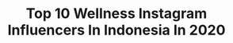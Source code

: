 ---
title: Top 10 Wellness Instagram Influencers In Indonesia In 2020
description: >-
  Find top wellness Instagram influencers in Indonesia in 2020. Most popular hashtags: #wellness #vegan #healthyfood #stayhealthy.
platform: Instagram
profiles:
  - username: "bonnieschan"
    fullname: >-
      Bonnie Chan 陳雅思 🦋
    location: "Indonesia"
    followers: 55985
    engagement: 203
    commentsToLikes: 0.028439
    id: ck5zvu9ab4x6k0i14ihm29ega
    verified: true
    hashtags: "#youarenotalone, #savethechildrenhk, #staypositive, #stayhealthy"
  - username: "efaldy"
    fullname: >-
      Faldy Efadua
    location: "Indonesia"
    followers: 63877
    engagement: 392
    commentsToLikes: 0.015266
    id: ck13bpqp9wkwn0i1976lnfus4
    verified: false
    hashtags: "#personalhygiene, #healthyfood, #yangselaluada, #mitosmartwatch"
  - username: "kikijuliar"
    fullname: >-
      𝐊𝐢𝐤𝐢 𝐉𝐮𝐥𝐢𝐚𝐫
    location: "Indonesia"
    followers: 46376
    engagement: 97
    commentsToLikes: 0.062465
    id: ckap9a2dsrsn60i788irufnh9
    verified: true
    hashtags: "#brownies, #berbagicahaya, #kikijuliar, #loveisyou"
  - username: "adpbeauty"
    fullname: >-
      AUDIA | Beauty Review
    location: "Indonesia"
    followers: 5681
    engagement: 843
    commentsToLikes: 0.074951
    id: ck6tnzh7xb96q0j71ewi16m70
    verified: false
    hashtags: "#colourpop, #timelessbeauty, #adpforemk, #emkbeverlyhills"
  - username: "justonewayticket"
    fullname: >-
      Hi, I'm Sab!
    location: "Indonesia"
    followers: 33156
    engagement: 101
    commentsToLikes: 0.066467
    id: ck0tuxbii935x0i19avj9gp1w
    verified: false
    hashtags: "#loykratong, #ubudvegan, #plantbased, #womenretreat"
  - username: "jessxplore"
    fullname: >-
      JESSICA OLIVAR 🇵🇭 | Pangaea
    location: "Indonesia"
    followers: 4854
    engagement: 1056
    commentsToLikes: 0.086867
    id: ck6ug4j9b0vds0j71hkrle6a3
    verified: false
    hashtags: "#dairyfree, #beforeandafter, #hindu, #travelblog"
  - username: "den.stinations"
    fullname: >-
      Dennis | Travel | Photography
    location: "Indonesia"
    followers: 2391
    engagement: 1470
    commentsToLikes: 0.165258
    id: ck6tl0kek5r870j71t0juqp9s
    verified: false
    hashtags: "#treatyourself, #luxuryhotel, #italy, #postenvoordehoreca"
  - username: "kezia_stephanie"
    fullname: >-
      kezia stephanie
    location: "Indonesia"
    followers: 65443
    engagement: 194
    commentsToLikes: 0.228421
    id: ck9whnbgpyns80j78jqgjd5bv
    verified: false
    hashtags: "#powdermask, #jualanku, #jualanonlen, #antiseptikaman"
  - username: "nrfitriayn"
    fullname: >-
      Fitri
    location: "Indonesia"
    followers: 26381
    engagement: 201
    commentsToLikes: 0.129761
    id: ck9wgq5kkuhsi0j78xrn6kvr3
    verified: false
    hashtags: "#bersamajagaimunitas, #bebaskeputihan, #soeskeringcoklat, #detoxwithqruviie"
  - username: "shayoon_"
    fullname: >-
      Shayoon Mendeluk
    location: "Indonesia"
    followers: 85970
    engagement: 253
    commentsToLikes: 0.086868
    id: ck136tqcv87pd0i199ld3egwr
    verified: true
    hashtags: "#beyourself, #mercury, #paradise, #govegan"
---